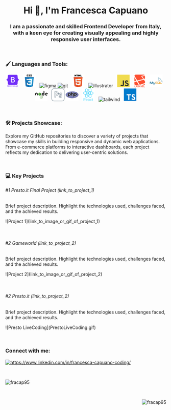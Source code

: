 <h1 align="center">Hi 👋, I'm Francesca Capuano</h1>
<h3 align="center">I am a passionate and skilled Frontend Developer from Italy, with a keen eye for creating visually appealing and highly responsive user interfaces.</h3>
&nbsp;&nbsp;&nbsp;
<h3 align="left">🖌️ Languages and Tools:</h3>
<p align="center"> <a href="https://getbootstrap.com" target="_blank" rel="noreferrer" style="text-decoration:none"> <img src="https://raw.githubusercontent.com/devicons/devicon/master/icons/bootstrap/bootstrap-plain-wordmark.svg" alt="bootstrap" width="40" height="40"/> </a> &nbsp;<a style="text-decoration:none" href="https://www.w3schools.com/css/" target="_blank" rel="noreferrer"> <img src="https://raw.githubusercontent.com/devicons/devicon/master/icons/css3/css3-original-wordmark.svg" alt="css3" width="40" height="40"/> </a>&nbsp; <a style="text-decoration:none" href="https://www.figma.com/" target="_blank" rel="noreferrer"> <img src="https://www.vectorlogo.zone/logos/figma/figma-icon.svg" alt="figma" width="40" height="40"/> </a> <a style="text-decoration:none" href="https://git-scm.com/" target="_blank" rel="noreferrer"> <img src="https://www.vectorlogo.zone/logos/git-scm/git-scm-icon.svg" alt="git" width="40" height="40"/> </a> &nbsp;<a style="text-decoration:none" href="https://www.w3.org/html/" target="_blank" rel="noreferrer"> <img src="https://raw.githubusercontent.com/devicons/devicon/master/icons/html5/html5-original-wordmark.svg" alt="html5" width="40" height="40"/> </a> &nbsp;<a style="text-decoration:none" href="https://www.adobe.com/in/products/illustrator.html" target="_blank" rel="noreferrer"> <img src="https://www.vectorlogo.zone/logos/adobe_illustrator/adobe_illustrator-icon.svg" alt="illustrator" width="40" height="40"/> </a> &nbsp;<a style="text-decoration:none" href="https://developer.mozilla.org/en-US/docs/Web/JavaScript" target="_blank" rel="noreferrer"> <img src="https://raw.githubusercontent.com/devicons/devicon/master/icons/javascript/javascript-original.svg" alt="javascript" width="40" height="40"/> </a> &nbsp;<a style="text-decoration:none" href="https://laravel.com/" target="_blank" rel="noreferrer"> <img src="https://raw.githubusercontent.com/devicons/devicon/master/icons/laravel/laravel-plain-wordmark.svg" alt="laravel" width="40" height="40"/> </a> &nbsp;<a style="text-decoration:none" href="https://www.mysql.com/" target="_blank" rel="noreferrer"> <img src="https://raw.githubusercontent.com/devicons/devicon/master/icons/mysql/mysql-original-wordmark.svg" alt="mysql" width="40" height="40"/> </a> &nbsp;<a style="text-decoration:none" href="https://nodejs.org" target="_blank" rel="noreferrer"> <img src="https://raw.githubusercontent.com/devicons/devicon/master/icons/nodejs/nodejs-original-wordmark.svg" alt="nodejs" width="40" height="40"/> </a> &nbsp;<a style="text-decoration:none" href="https://www.photoshop.com/en" target="_blank" rel="noreferrer"> <img src="https://raw.githubusercontent.com/devicons/devicon/master/icons/photoshop/photoshop-line.svg" alt="photoshop" width="40" height="40"/> </a> <a style="text-decoration:none" href="https://www.php.net" target="_blank" rel="noreferrer"> <img src="https://raw.githubusercontent.com/devicons/devicon/master/icons/php/php-original.svg" alt="php" width="40" height="40"/> </a> &nbsp;<a style="text-decoration:none" href="https://reactjs.org/" target="_blank" rel="noreferrer"> <img src="https://raw.githubusercontent.com/devicons/devicon/master/icons/react/react-original-wordmark.svg" alt="react" width="40" height="40"/> </a> &nbsp;<a style="text-decoration:none" href="https://tailwindcss.com/" target="_blank" rel="noreferrer"> <img src="https://www.vectorlogo.zone/logos/tailwindcss/tailwindcss-icon.svg" alt="tailwind" width="40" height="40"/> </a> &nbsp;<a style="text-decoration:none" href="https://www.typescriptlang.org/" target="_blank" rel="noreferrer"> <img src="https://raw.githubusercontent.com/devicons/devicon/master/icons/typescript/typescript-original.svg" alt="typescript" width="40" height="40"/> </a>  </p>

&nbsp;&nbsp;&nbsp;
<h3 align="left"> 🛠️ Projects Showcase: </h3>
<p align="left">Explore my GitHub repositories to discover a variety of projects that showcase my skills in building responsive and dynamic web applications. From e-commerce platforms to interactive dashboards, each project reflects my dedication to delivering user-centric solutions.
</p>

&nbsp;&nbsp;&nbsp;
<h3 align="left">💻 Key Projects</h3>
<h6 align="left">#1 Presto.it Final Project (link_to_project_1)</h6>
<p align="left">Brief project description. Highlight the technologies used, challenges faced, and the achieved results.</p>
<p align="left">![Project 1](link_to_image_or_gif_of_project_1)</p>

&nbsp;&nbsp;&nbsp;
<h6 align="left">#2 Gameworld (link_to_project_2)</h6>
<p align="left">Brief project description. Highlight the technologies used, challenges faced, and the achieved results.</p>
<p align="left">![Project 2](link_to_image_or_gif_of_project_2)</p>
&nbsp;&nbsp;&nbsp;
<h6 align="left">#2 Presto.it (link_to_project_2)</h6>
<p align="left">Brief project description. Highlight the technologies used, challenges faced, and the achieved results.</p>
<p align="left">![Presto LiveCoding](PrestoLiveCoding.gif)</p>

&nbsp;&nbsp;&nbsp;
<h3 align="left">Connect with me:</h3>
<p align="left">
<a href="https://linkedin.com/in/https://www.linkedin.com/in/francesca-capuano-coding/" target="blank"><img align="center" src="https://raw.githubusercontent.com/rahuldkjain/github-profile-readme-generator/master/src/images/icons/Social/linked-in-alt.svg" alt="https://www.linkedin.com/in/francesca-capuano-coding/" height="30" width="40" /></a>
</p>

&nbsp;&nbsp;&nbsp;
<p>&nbsp;<img align="left"  src="https://github-readme-stats.vercel.app/api?username=fracap95&show_icons=true&locale=en" alt="fracap95" /></p>

&nbsp;&nbsp;&nbsp;
<p align="right"> <img src="https://komarev.com/ghpvc/?username=fracap95&label=Profile%20views&color=0e75b6&style=flat" alt="fracap95" /> </p>

